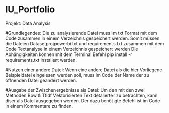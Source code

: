 # IU_Portfolio
Projekt: Data Analysis


#Grundlegendes:
Die zu analysierende Datei muss im txt Format mit dem Code zusammen in einem Verzeichnis gespeichert werden.
Somit müssen die Dateien Datasetprojpowerbi.txt und requirements.txt zusammen mit dem Code Textanalyse in einem Verzeichnis gespeichert werden
Die Abhängigkeiten können mit dem Terminal Befehl pip install -r requirements.txt  instaliert werden.

#Nutzen einer andere Datei:
Wenn eine andere Datei als die hier Vorliegene Beispieldatei eingelesen werden soll, muss im Code der Name der zu öffnenden Datei geändert werden.

#Ausgabe der Zwischenergebnisse als Datei:
Um den mit den zwei Methoden Bow & Tfidf Vektorisierten Text detalierter zu betrachten, kann diser als Datei ausgegeben werden. Der dazu benötigte Befehl ist im Code in einem Kommentare zu finden.



